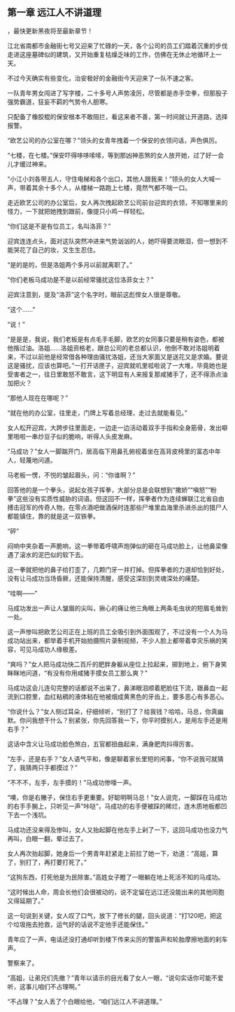 ## 第一章 远江人不讲道理
，最快更新黑夜将至最新章节！

江北省南都市金融街七号又迎来了忙碌的一天，各个公司的员工们踏着沉重的步伐走进这座墓碑似的建筑，又开始重复枯燥乏味的工作，仿佛在无休止地循环上一天。

不过今天确实有些变化，治安极好的金融街今天迎来了一队不速之客。

一队青年男女闯进了写字楼，二十多号人声势凌厉，尽管都是赤手空拳，但那股子强势霸道，狂妄不羁的气势令人胆寒。

只配备了橡胶棍的保安根本不敢阻拦，看这来者不善，第一时间就让开道路，选择报警。

“欧艺公司的办公室在哪？”领头的女青年拽着一个保安的衣领问话，声色俱厉。

“七楼，在七楼。”保安吓得哆哆嗦嗦，等到那凶神恶煞的女人放开她，过了好一会儿才缓过神来。

“小江小刘各带五人，守住电梯和各个出口，其他人跟我来！”领头的女人大喊一声，带着其余十多个人，从楼梯一路跑上七楼，竟然气都不喘一口。

走近欧艺公司的办公室后，女人再次拽起欧艺公司前台迎宾的衣领，不知哪里来的怪力，一下就把她拽到跟前，像提只小鸡一样轻松。

“你们这是不是有位员工，名叫洛菲？”

迎宾连连点头，面对这队突然冲进来气势汹汹的人，她吓得要流眼泪，但一想到不能哭花了自己的妆，又生生忍住。

“是的是的，但是洛姐两个多月以前就离职了。”

“你们老板马成功是不是以前经常骚扰这位洛菲女士？”

迎宾注意到，提及“洛菲”这个名字时，眼前这彪悍女人很是尊敬。

“这个……”

“说！”

“是是是，我说，我们老板是有点毛手毛脚，欧艺的女同事只要是稍有姿色，都被他揩过油。洛姐……洛姐资格老，跟总公司的老总都认识，他倒不敢对洛姐明着来，不过以前他是经常借各种理由骚扰洛姐，还当大家面又是送花又是求婚。要说这是骚扰，应该也算吧。”一打开话匣子，迎宾就叽里呱啦说了一大堆，毕竟她也是受害者之一，往日里敢怒不敢言，这下明显有人来报复那咸猪手了，还不得添点油加把火？

“那他人现在在哪呢？”

“就在他的办公室，往里走，门牌上写着总经理，走过去就能看见。”

女人松开迎宾，大跨步往里面走，一边走一边活动着双手手指和全身筋骨，发出噼里啪啦一串炒豆子似的脆响，听得人头皮发麻。

“马成功？”女人一脚踹开门，居高临下用鼻孔俯视着坐在高背皮椅里的富态中年人，轻蔑地问道。

马老板一愣，不悦的皱起眉头，问：“你谁啊？”

回答他的是一个拳头，说起女孩子挥拳，大部分总是会联想到“撒娇”“嗔怒”“粉拳”这些没有实质性威胁的词语。但这回不一样，挥拳者作为连续蝉联江北省自由搏击冠军的传奇人物，在零点酒吧做酒保时连那些尸堆里血海里杀进杀出的猎尸人都能镇住，靠的就是这一双铁拳。

“砰”

闷响中夹杂着一声脆响，这一拳带着呼啸声炮弹似的砸在马成功脸上，让他鼻梁像遇了滚水的泥巴似的软下去。

这一拳就把他的鼻子给打歪了，几颗门牙一并打掉。但挥拳者的力道却恰到好处，没有让马成功当场昏厥，还能保持清醒，感受这深刻到灵魂深处的痛楚。

“哇啊――”

马成功发出一声让人皱眉的尖叫，揪心的痛让他三角眼上两条毛虫状的短眉毛耸到一处。

这一声惨叫把欧艺公司正在上班的员工全吸引到外面围观了，不过没有一个人为马成功站出来，都举着手机开始拍摄照片录制视频，不少人脸上都带着幸灾乐祸的笑容，可见马成功人缘极差。

“爽吗？”女人把马成功快二百斤的肥胖身躯从座位上拉起来，掷到地上，俯下身笑眯眯地问道，“有没有你用咸猪手摸女员工那么爽？”

马成功这会儿连句完整的话都说不出来了，鼻涕眼泪顺着肥脸往下流，跟鼻血一起流到口腔里，血红粘稠的液体粘在他被烟成黄黑色的牙齿上，要多恶心有多恶心。

“你说什么？”女人侧过耳朵，仔细倾听，“别打了？给我钱？哈哈，马总，你真幽默。你问我想干什么？别紧张，你先回答我一下，你平时摸别人，是用左手还是用右手？”

这话中含义让马成功脸色煞白，五官都扭曲起来，满身肥肉抖得厉害。

“左手，还是右手？”女人语气平和，像是聊着家长里短的闲事，“你不说我可就猜了，我猜两只手都摸过？”

“不不不，左手，左手摸的！”马成功惨嚎一声。

“噢，你是右撇子，保住右手更重要。好聪明啊马总！”女人说完，一脚踩在马成功的右手手腕上，只听见一声“咔哒”，马成功的右手便被踩的稀烂，连木质地板都凹下去一个浅坑。

马成功还没来得及惨叫，女人又抬起脚在他左手上剁了一下，这回马成功也没力气再叫，白眼一翻，晕过去了。

女人再次抬起脚，她身后一个男青年赶紧走上前拉了她一下，劝道：“高姐，算了，别打了，再打要打死了。”

“这狗东西，打死他是为民除害。”高姓女子瞪了一眼躺在地上死活不知的马成功。

“这时候出人命，周会长他们会很被动的，说不定留在远江还没能出来的其他同胞又得延期了。”

这一句说到关键，女人叹了口气，放下了修长的腿，回头说道：“打120吧，把这个垃圾拖去抢救，运气好的话说不定他手还能保住。”

青年应了一声，电话还没打通却听到楼下传来尖厉的警笛声和轮胎摩擦地面的刹车声。

警察来了。

“高姐，让弟兄们先撤？”青年以请示的目光看了女人一眼，“说句实话你可能不爱听，这事儿咱们不占理啊。”

“不占理？”女人丢了个白眼给他，“咱们远江人不讲道理。”

